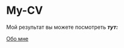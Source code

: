# My-CV
Мой результат вы можете посмотреть <strong><em>тут:</em></strong>

[Обо мне](https://very-merry.github.io/My-CV/)
